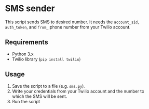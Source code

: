 # SMS sender
This script sends SMS to desired number. It needs the `account_sid`, `auth_token`, and `from_` phone number from your Twilio account.
## Requirements
- Python 3.x
- Twilio library (`pip install twilio`)
## Usage
1. Save the script to a file (e.g. `sms.py`).
2. Write your credentials from your Twilio account and the number to which the SMS will be sent.
3. Run the script
